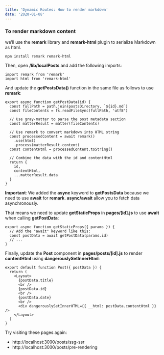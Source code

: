 ```yaml
---
title: 'Dynamic Routes: How to render markdown'
date: '2020-01-08'
---
```


### To render markdown content

we’ll use the **remark** library and **remark-html** plugin to serialize Markdown as html.

```
npm install remark remark-html
```

Then, open **/lib/localPosts** and add the following imports:

```
import remark from 'remark'
import html from 'remark-html'
```

And update the **getPostsData()** function in the same file as follows to use **remark**:

```
export async function getPostData(id) {
  const fullPath = path.join(postsDirectory, `${id}.md`)
  const fileContents = fs.readFileSync(fullPath, 'utf8')

  // Use gray-matter to parse the post metadata section
  const matterResult = matter(fileContents)

  // Use remark to convert markdown into HTML string
  const processedContent = await remark()
    .use(html)
    .process(matterResult.content)
  const contentHtml = processedContent.toString()

  // Combine the data with the id and contentHtml
  return {
    id,
    contentHtml,
    ...matterResult.data
  }
}
```

**Important**: We added the **async** keyword to **getPostsData** because we need to use **await** for **remark**.
**async/await** allow you to fetch data asynchronously.

That means we need to update **getStaticProps** in **pages/[id].js** to use **await** when calling **getPostData**:

```
export async function getStaticProps({ params }) {
  // Add the "await" keyword like this:
  const postData = await getPostData(params.id)
  // ...
}
```

Finally, update the **Post** component in **pages/posts/[id].js** to render **contentHtml** using **dangerouslySetInnerHtml**:

```
export default function Post({ postData }) {
  return (
    <Layout>
      {postData.title}
      <br />
      {postData.id}
      <br />
      {postData.date}
      <br />
      <div dangerouslySetInnerHTML={{ __html: postData.contentHtml }} />
    </Layout>
  )
}
```

Try visiting these pages again:
- http://localhost:3000/posts/ssg-ssr
- http://localhost:3000/posts/pre-rendering